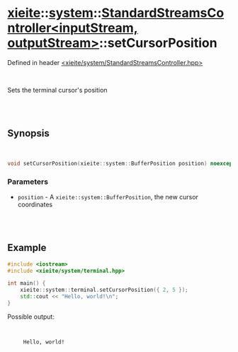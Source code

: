 # [xieite](../../xieite.md)::[system](../../system.md)::[StandardStreamsController<inputStream, outputStream>](../StandardStreamsController.md)::setCursorPosition
Defined in header [<xieite/system/StandardStreamsController.hpp>](../../../include/xieite/system/StandardStreamsController.hpp)

<br/>

Sets the terminal cursor's position

<br/><br/>

## Synopsis

<br/>

```cpp
void setCursorPosition(xieite::system::BufferPosition position) noexcept;
```
### Parameters
- `position` - A `xieite::system::BufferPosition`, the new cursor coordinates

<br/><br/>

## Example
```cpp
#include <iostream>
#include <xieite/system/terminal.hpp>

int main() {
	xieite::system::terminal.setCursorPosition({ 2, 5 });
	std::cout << "Hello, world!\n";
}
```
Possible output:
```


     Hello, world!
```

